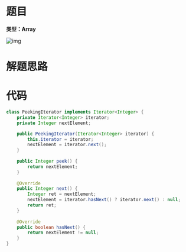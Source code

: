 # 题目

**类型：Array**

![img](https://gitee.com/janeroad/iamge-cloud/raw/master/NoteImage/1633408016592-05b59924-fc5a-43d4-8d05-9efc764435d7.png)



# 解题思路



# 代码

```java
class PeekingIterator implements Iterator<Integer> {
    private Iterator<Integer> iterator;
    private Integer nextElement;

    public PeekingIterator(Iterator<Integer> iterator) {
        this.iterator = iterator;
        nextElement = iterator.next();
    }
    
    public Integer peek() {
        return nextElement;
    }
    
    @Override
    public Integer next() {
        Integer ret = nextElement;
        nextElement = iterator.hasNext() ? iterator.next() : null;
        return ret;
    }
    
    @Override
    public boolean hasNext() {
        return nextElement != null;
    }
}
```